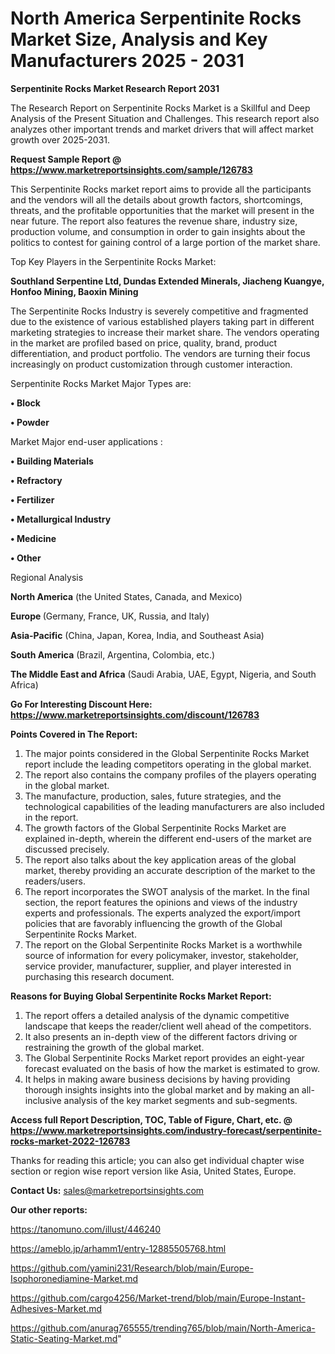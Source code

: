 # North America Serpentinite Rocks Market Size, Analysis and Key Manufacturers 2025 - 2031

<strong>Serpentinite Rocks Market Research Report 2031</strong>

The Research Report on Serpentinite Rocks Market is a Skillful and Deep Analysis of the Present Situation and Challenges. This research report also analyzes other important trends and market drivers that will affect market growth over 2025-2031.

<strong>Request Sample Report @ <a href=https://www.marketreportsinsights.com/sample/126783>https://www.marketreportsinsights.com/sample/126783</a></strong>

This Serpentinite Rocks market report aims to provide all the participants and the vendors will all the details about growth factors, shortcomings, threats, and the profitable opportunities that the market will present in the near future. The report also features the revenue share, industry size, production volume, and consumption in order to gain insights about the politics to contest for gaining control of a large portion of the market share.

Top Key Players in the Serpentinite Rocks Market:

<strong>Southland Serpentine Ltd, Dundas Extended Minerals, Jiacheng Kuangye, Honfoo Mining, Baoxin Mining</strong>

The Serpentinite Rocks Industry is severely competitive and fragmented due to the existence of various established players taking part in different marketing strategies to increase their market share. The vendors operating in the market are profiled based on price, quality, brand, product differentiation, and product portfolio. The vendors are turning their focus increasingly on product customization through customer interaction.

Serpentinite Rocks Market Major Types are:

<strong>• Block

• Powder</strong>

Market Major end-user applications :

<strong>• Building Materials

• Refractory

• Fertilizer

• Metallurgical Industry

• Medicine

• Other</strong>

Regional Analysis

</u><strong><b>North America</b></strong> (the United States, Canada, and Mexico)

<strong><b>Europe </b></strong>(Germany, France, UK, Russia, and Italy)

<strong><b>Asia-Pacific</b></strong> (China, Japan, Korea, India, and Southeast Asia)

<strong><b>South America</b></strong> (Brazil, Argentina, Colombia, etc.)

<strong><b>The Middle East and Africa</b></strong> (Saudi Arabia, UAE, Egypt, Nigeria, and South Africa)

<strong>Go For Interesting Discount Here: <a href=https://www.marketreportsinsights.com/discount/126783>https://www.marketreportsinsights.com/discount/126783</a></strong>

<strong>Points Covered in The Report:</strong>
<ol>
  <li>The major points considered in the Global Serpentinite Rocks Market report include the leading competitors operating in the global market.</li>
  <li>The report also contains the company profiles of the players operating in the global market.</li>
  <li>The manufacture, production, sales, future strategies, and the technological capabilities of the leading manufacturers are also included in the report.</li>
  <li>The growth factors of the Global Serpentinite Rocks Market are explained in-depth, wherein the different end-users of the market are discussed precisely.</li>
  <li>The report also talks about the key application areas of the global market, thereby providing an accurate description of the market to the readers/users.</li>
  <li>The report incorporates the SWOT analysis of the market. In the final section, the report features the opinions and views of the industry experts and professionals. The experts analyzed the export/import policies that are favorably influencing the growth of the Global Serpentinite Rocks Market.</li>
  <li>The report on the Global Serpentinite Rocks Market is a worthwhile source of information for every policymaker, investor, stakeholder, service provider, manufacturer, supplier, and player interested in purchasing this research document.</li>
</ol>
<strong>Reasons for Buying Global Serpentinite Rocks Market Report:</strong>

<ol>
  <li>The report offers a detailed analysis of the dynamic competitive landscape that keeps the reader/client well ahead of the competitors.</li>
  <li>It also presents an in-depth view of the different factors driving or restraining the growth of the global market.</li>
  <li>The Global Serpentinite Rocks Market report provides an eight-year forecast evaluated on the basis of how the market is estimated to grow.</li>
  <li>It helps in making aware business decisions by having providing thorough insights insights into the global market and by making an all-inclusive analysis of the key market segments and sub-segments.</li>
</ol>
<strong>Access full Report Description, TOC, Table of Figure, Chart, etc. @ <a href=https://www.marketreportsinsights.com/industry-forecast/serpentinite-rocks-market-2022-126783>https://www.marketreportsinsights.com/industry-forecast/serpentinite-rocks-market-2022-126783</a></strong>


Thanks for reading this article; you can also get individual chapter wise section or region wise report version like Asia, United States, Europe.

<strong>Contact Us:</strong>
sales@marketreportsinsights.com

<strong>Our other reports:</strong>

<a href=https://tanomuno.com/illust/446240>https://tanomuno.com/illust/446240</a>

<a href=https://ameblo.jp/arhamm1/entry-12885505768.html>https://ameblo.jp/arhamm1/entry-12885505768.html</a>

<a href=https://github.com/yamini231/Research/blob/main/Europe-Isophoronediamine-Market.md>https://github.com/yamini231/Research/blob/main/Europe-Isophoronediamine-Market.md</a>

<a href=https://github.com/cargo4256/Market-trend/blob/main/Europe-Instant-Adhesives-Market.md>https://github.com/cargo4256/Market-trend/blob/main/Europe-Instant-Adhesives-Market.md</a>

<a href=https://github.com/anurag765555/trending765/blob/main/North-America-Static-Seating-Market.md>https://github.com/anurag765555/trending765/blob/main/North-America-Static-Seating-Market.md</a>"
